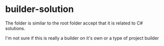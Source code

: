 # builder-solution

The folder is similar to the root folder accept that it is related to C# solutions.

I'm not sure if this is really a builder on it's own or a type of project builder